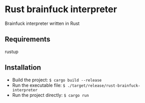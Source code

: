 # Rust brainfuck interpreter
Brainfuck interpreter written in Rust

## Requirements
rustup

## Installation
- Build the project: `$ cargo build --release`
- Run the executable file: `$ ./target/release/rust-brainfuck-interpreter`
- Run the project directly: `$ cargo run`
